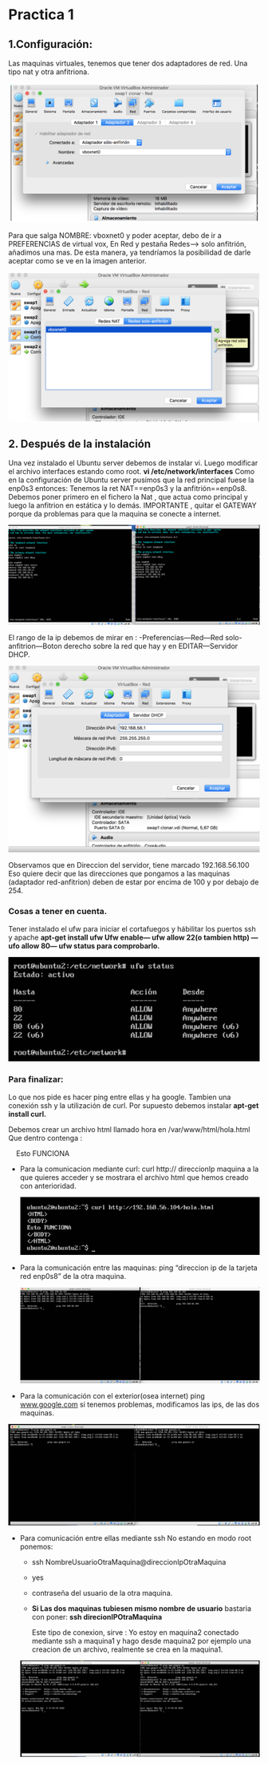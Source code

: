 # Practica 1

## 1.Configuración:

Las maquinas virtuales, tenemos que tener dos adaptadores  de red.
Una tipo nat y otra anfitriona.

![img1](https://github.com/miguelUGR/swap1718/blob/master/Practicas/practica1/img1.png)

Para que salga NOMBRE: vboxnet0 y poder aceptar, debo de ir a PREFERENCIAS de virtual vox,
En Red y pestaña Redes—> solo anfitrión, añadimos una mas.
De esta manera, ya tendríamos la posibilidad de darle aceptar como se ve en la imagen anterior.

![img2](https://github.com/miguelUGR/swap1718/blob/master/Practicas/practica1/img2.png)

## 2. Después de la instalación
Una vez instalado el Ubuntu server debemos de instalar vi.
Luego modificar el archivo interfaces estando como root.
**vi /etc/network/interfaces**
Como en la configuración de Ubuntu server pusimos que la red principal fuese la enp0s3 entonces:
Tenemos la ret NAT==enp0s3 y la anfitrión==enp0s8. Debemos poner primero en el fichero la
Nat , que actua como principal y luego la anfitrion en estática y lo demás.
IMPORTANTE , quitar el GATEWAY porque da problemas para que la maquina se conecte a internet.

![img3](https://github.com/miguelUGR/swap1718/blob/master/Practicas/practica1/img3.png)

El rango de la ip debemos de mirar en :
-Preferencias—Red—Red solo-anfitrion—Boton derecho sobre la red que hay y en EDITAR—Servidor DHCP.

![img4](https://github.com/miguelUGR/swap1718/blob/master/Practicas/practica1/img4.png)

Observamos que en Direccion del servidor, tiene marcado 192.168.56.100
Eso quiere decir que las direcciones  que pongamos a las maquinas (adaptador red-anfitrion) deben de estar por encima de 100 y por debajo de 254.

### Cosas a tener en cuenta.

Tener instalado el ufw para iniciar el cortafuegos y hábilitar los puertos ssh y apache
**apt-get install ufw
Ufw enable— ufw allow 22(o tambien http) — ufo allow 80—
ufw status para comprobarlo.**

![img5](https://github.com/miguelUGR/swap1718/blob/master/Practicas/practica1/img5.png)

### Para finalizar:

Lo que nos pide es hacer ping entre ellas y ha google.
Tambien una conexión ssh y la utilización de curl.
Por supuesto debemos instalar **apt-get install curl.**

Debemos crear un archivo html llamado hora en /var/www/html/hola.html
Que dentro contenga :

<HTML> 
<BODY> 
Esto FUNCIONA
</BODY> </HTML>

+ Para la comunicacion mediante curl:
  curl http:// direccionIp maquina a la que quieres acceder
  y se mostrara el archivo html que hemos creado con anterioridad.

  ![img6](https://github.com/miguelUGR/swap1718/blob/master/Practicas/practica1/img6.png)

+ Para la comunicación entre las maquinas:
	ping “direccion ip de la tarjeta red enp0s8” de la otra maquina.

  ![img7](https://github.com/miguelUGR/swap1718/blob/master/Practicas/practica1/img7.png)

+ Para la comunicación con el exterior(osea internet)
	ping www.google.com
	si tenemos problemas, modificamos las ips, de las dos maquinas.

![img8](https://github.com/miguelUGR/swap1718/blob/master/Practicas/practica1/img8.png)

+ Para comunicación entre ellas mediante ssh
   No estando en modo root ponemos:
	- ssh NombreUsuarioOtraMaquina@direccionIpOtraMaquina
	- yes
  - contraseña del usuario de la otra maquina.
  - **Si Las dos maquinas tubiesen mismo nombre de usuario** bastaria con poner:
    **ssh direcionIPOtraMaquina** 

    Este tipo de conexion, sirve :
    Yo estoy en maquina2 conectado mediante ssh a maquina1 y hago desde maquina2
    por ejemplo una creacion de un archivo, realmente se crea en la maquina1.

  ![img9](https://github.com/miguelUGR/swap1718/blob/master/Practicas/practica1/img9.png)
